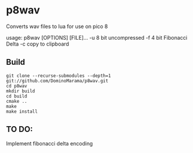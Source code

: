 # p8wav
Converts wav files to lua for use on pico 8

usage: p8wav [OPTIONS] [FILE]...
	-u 8 bit uncompressed
	-f 4 bit Fibonacci Delta
	-c copy to clipboard

## Build

	git clone --recurse-submodules --depth=1 git://github.com/DominoMarama/p8wav.git
	cd p8wav
	mkdir build
	cd build
	cmake ..
	make
	make install

## TO DO:

Implement fibonacci delta encoding


